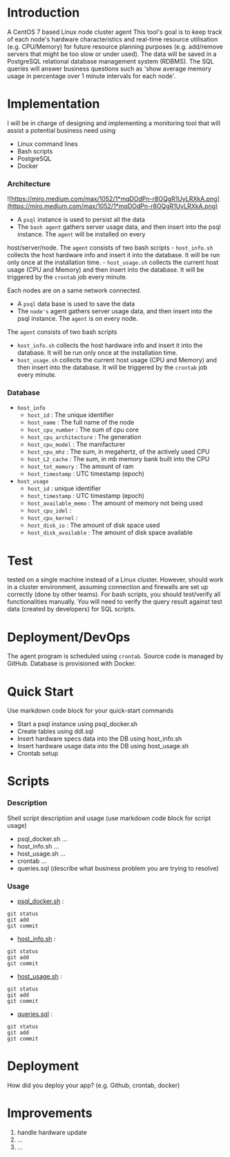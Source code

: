 
# Introduction

A CentOS 7 based Linux node cluster agent
This tool's goal is to keep track of each node's hardware characteristics and real-time resource utilisation (e.g. CPU/Memory) for future resource planning purposes (e.g. add/remove servers that might be too slow or under used). 
The data will be saved in a PostgreSQL relational database management system (RDBMS). 
The SQL queries will answer business questions such as 'show average memory usage in percentage over 1 minute intervals for each node'.


# Implementation

I will be in charge of designing and implementing a monitoring tool that will assist a potential business need using 
 - Linux command lines
 - Bash scripts
 - PostgreSQL
 - Docker

### **Architecture**

![https://miro.medium.com/max/1052/1*mqDOdPn-r8OQgR1UyLRXkA.png](https://miro.medium.com/max/1052/1*mqDOdPn-r8OQgR1UyLRXkA.png)

- A `psql` instance is used to persist all the data
- The `bash agent` gathers server usage data, and then insert into the psql instance. The `agent` will be installed on every 

host/server/node. The `agent` consists of two bash scripts
    - `host_info.sh` collects the host hardware info and insert it into the database. It will be run only once at the installation time.
    - `host_usage.sh` collects the current host usage (CPU and Memory) and then insert into the database. It will be triggered by the `crontab` job every minute.

Each nodes are on a same network connected.
- A `psql` data base is used to save the data
- The `node's` agent gathers server usage data, and then insert into the psql instance. The `agent` is on every node. 

The `agent` consists of two bash scripts
- `host_info.sh` collects the host hardware info and insert it into the database. It will be run only once at the installation time.
- `host_usage.sh` collects the current host usage (CPU and Memory) and then insert into the database. It will be triggered by the `crontab` job every minute.

### **Database**
- `host_info`
    - `host_id` : The unique identifier
    - `host_name` : The full name of the node
    - `host_cpu_number` : The sum of cpu core
    - `host_cpu_architecture` : The generation 
    - `host_cpu_model` : The manifacturer
    - `host_cpu_mhz` : The sum, in megahertz, of the actively used CPU
    - `host_L2_cache` : The sum, in mb memory bank built into the CPU
    - `host_tot_memory` : The amount of ram
    - `host_timestamp` : UTC timestamp (epoch)
- `host_usage`
    - `host_id` : unique identifier
    - `host_timestamp` : UTC timestamp (epoch)
    - `host_available_memo` : The amount of memory not being used
    - `host_cpu_idel` :
    - `host_cpu_kernel` :
    - `host_disk_io` : The amount of disk space used
    - `host_disk_available` : The amount of disk space available

# Test

tested on a single machine instead of a Linux cluster. 
However, should work in a cluster environment, assuming connection and firewalls are set up correctly (done by other teams). For bash scripts, you should test/verify all functionalities manually. You will need to verify the query result against test data (created by developers) for SQL scripts.

# Deployment/DevOps

The agent program is scheduled using `crontab`. Source code is managed by GitHub. Database is provisioned with Docker.

# Quick Start
Use markdown code block for your quick-start commands
- Start a psql instance using psql_docker.sh
- Create tables using ddl.sql
- Insert hardware specs data into the DB using host_info.sh
- Insert hardware usage data into the DB using host_usage.sh
- Crontab setup

# Scripts
### **Description**
Shell script description and usage (use markdown code block for script usage)
- psql_docker.sh ...
- host_info.sh ...
- host_usage.sh ...
- crontab ...
- queries.sql (describe what business problem you are trying to resolve)

### **Usage**

- [psql_docker.sh](./README.md) :
 ```
 git status
 git add
 git commit
```
 
- [host_info.sh](./README.md) :
 ```
 git status
 git add
 git commit
```
 
- [host_usage.sh](./README.md) :
 ```
 git status
 git add
 git commit
```
 
- [queries.sql](./README.md) :
 ```
 git status
 git add
 git commit
```
 
# Deployment
How did you deploy your app? (e.g. Github, crontab, docker)

# Improvements
1. handle hardware update 
2. ...
3. ...
